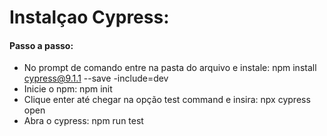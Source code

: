 # Instalçao Cypress:

#### Passo a passo: 
* No prompt de comando entre na pasta do arquivo e instale:
    npm install cypress@9.1.1 --save -include=dev
* Inicie o npm: npm init
* Clique enter até chegar na opção test command e insira: npx cypress open
* Abra o cypress: npm run test